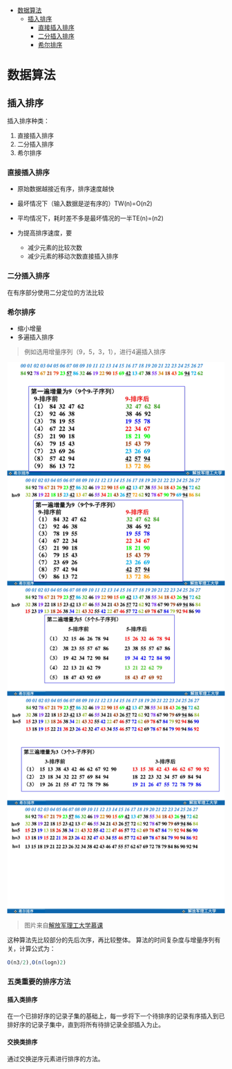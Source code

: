 
<!-- toc orderedList:0 depthFrom:1 depthTo:6 -->

- [数据算法](#数据算法)
	- [插入排序](#插入排序)
		- [直接插入排序](#直接插入排序)
		- [二分插入排序](#二分插入排序)
		- [希尔排序](#希尔排序)

<!-- tocstop -->

# 数据算法

## 插入排序

插入排序种类：

1. 直接插入排序
2. 二分插入排序
3. 希尔排序

### 直接插入排序

 - 原始数据越接近有序，排序速度越快

 - 最坏情况下（输入数据是逆有序的）TW(n)=O(n2)

 - 平均情况下，耗时差不多是最坏情况的一半TE(n)=(n2)

 - 为提高排序速度，要
     - 减少元素的比较次数
     - 减少元素的移动次数直接插入排序

###  二分插入排序

在有序部分使用二分定位的方法比较

### 希尔排序

 - 缩小增量
 - 多遍插入排序

>例如选用增量序列（9，5，3，1），进行4遍插入排序

![希尔排序](./img/shell-1.jpg)
![希尔排序](./img/shell-2.jpg)
![希尔排序](./img/shell-3.jpg)
![希尔排序](./img/shell-4.jpg)
![希尔排序](./img/shell-5.jpg)

>图片来自[解放军理工大学慕课](http://www.icourse163.org/course/UST-1001660013#/info)


这种算法先比较部分的先后次序，再比较整体。
算法的时间复杂度与增量序列有关，计算公式为：

```js
O(n3/2),O(n(logn)2)
```

### 五类重要的排序方法

#### 插入类排序

在一个已排好序的记录子集的基础上，每一步将下一个待排序的记录有序插入到已排好序的记录子集中，直到将所有待排记录全部插入为止。

#### 交换类排序

通过交换逆序元素进行排序的方法。
